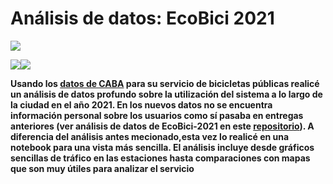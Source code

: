 # Análisis de datos: EcoBici 2021

![](https://pbs.twimg.com/profile_images/1386691338289156097/lQcj3Weg_400x400.jpg)


[![](https://i.imgur.com/tXSoThF.png)](https://twitter.com/CreamBBQ)[![](https://i.imgur.com/0o48UoR.png)](https://github.com/CreamBBQ)


**Usando los [datos de CABA](https://data.buenosaires.gob.ar/dataset/bicicletas-publicas) para su servicio de bicicletas públicas realicé un análisis de datos profundo sobre la utilización del sistema a lo largo de la ciudad en el año 2021. En los nuevos datos no se encuentra información personal sobre los usuarios como sí pasaba en entregas anteriores (ver análisis de datos de EcoBici-2021 en este [repositorio](https://github.com/CreamBBQ/EcoBici-2017)). A diferencia del análisis antes mecionado,esta vez lo realicé en una notebook para una vista más sencilla. El análisis incluye desde gráficos sencillas de tráfico en las estaciones hasta comparaciones con mapas que son muy útiles para analizar el servicio**

